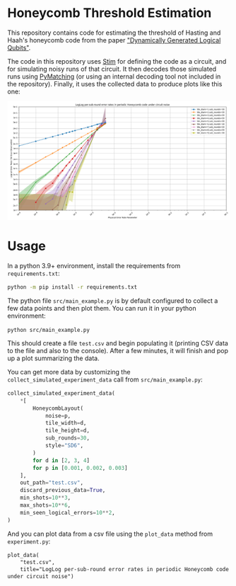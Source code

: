 # Honeycomb Threshold Estimation

This repository contains code for estimating the threshold of Hasting and Haah's honeycomb code
from the paper ["Dynamically Generated Logical Qubits"](https://arxiv.org/abs/2107.02194).

The code in this repository uses [Stim](https://github.com/quantumlib/Stim) for defining the code
as a circuit, and for simulating noisy runs of that circuit.
It then decodes those simulated runs using [PyMatching](https://github.com/oscarhiggott/PyMatching)
(or using an internal decoding tool not included in the repository).
Finally, it uses the collected data to produce plots like this one:

![example plot](doc/plot.png)

# Usage

In a python 3.9+ environment, install the requirements from `requirements.txt`:

```bash
python -m pip install -r requirements.txt
```

The python file `src/main_example.py` is by default configured to collect a few data points and then plot them.
You can run it in your python environment:

```python src/main_example.py```

This should create a file `test.csv` and begin populating it (printing CSV data to the file and also to the console).
After a few minutes, it will finish and pop up a plot summarizing the data.

You can get more data by customizing the `collect_simulated_experiment_data` call from `src/main_example.py`:

```python
collect_simulated_experiment_data(
    *[
        HoneycombLayout(
            noise=p,
            tile_width=d,
            tile_height=d,
            sub_rounds=30,
            style="SD6",
        )
        for d in [2, 3, 4]
        for p in [0.001, 0.002, 0.003]
    ],
    out_path="test.csv",
    discard_previous_data=True,
    min_shots=10**3,
    max_shots=10**6,
    min_seen_logical_errors=10**2,
)
```

And you can plot data from a csv file using the `plot_data` method from `experiment.py`:

```
plot_data(
    "test.csv",
    title="LogLog per-sub-round error rates in periodic Honeycomb code under circuit noise")
```
